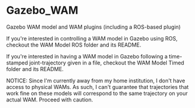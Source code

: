 Gazebo_WAM
==========

Gazebo WAM model and WAM plugins (including a ROS-based plugin)


If you're interested in controlling a WAM model in Gazebo using ROS,
checkout the WAM Model ROS folder and its README.

If you're interested in having a WAM model in Gazebo following a time-stamped
joint-trajectory given in a file, checkout the WAM Model Timed folder and its README.

NOTICE: Since I'm currently away from my home institution, I don't have access to
physical WAMs. As such, I can't guarantee that trajectories that work fine on these
models will correspond to the same trajectory on your actual WAM. Proceed with caution.


